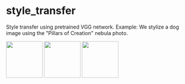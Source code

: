 # style_transfer
Style transfer using pretrained VGG network.
Example: We stylize a dog image using the "Pillars of Creation" nebula photo.

<img src="https://github.com/mhsiu01/style_transfer/assets/78574718/a8075d28-f118-4152-9bb9-744a8de78633" width="100">
<img src="https://github.com/mhsiu01/style_transfer/assets/78574718/15ca3718-481e-4433-869d-be0b143decb2" width="100">
<img src="https://github.com/mhsiu01/style_transfer/assets/78574718/562fdb46-d2a4-4690-b029-4d2f4b549bf5" width="100">


